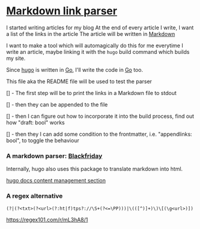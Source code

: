 # [Markdown link parser](#something)

I started writing articles for my blog 
At the end of every article I write, I want a list of the links in the article
The article will be written in [Markdown](https://en.wikipedia.org/wiki/Markdown)

I want to make a tool which will automagically do this for me everytime I write an article, maybe linking it with the `hugo` build command which builds my site.

Since [hugo](http://gohugo.io/) is written in [Go](http://golang.org/), I'll write the code in [Go](http://golang.org/) too.

This file aka the README file will be used to test the parser

[] - The first step will be to print the links in a Markdown file to stdout 

[] - then they can be appended to the file

[] - then I can figure out how to incorporate it into the build process, find out how "draft: bool" works

[] - then they I can add some condition to the frontmatter, i.e. "appendlinks: bool", to toggle the behaviour

### A markdown parser: [Blackfriday](https://github.com/russross/blackfriday)

Internally, hugo also uses this package to translate markdown into html.

[hugo docs content management section](https://gohugo.io/content-management/formats/)

### A regex alternative

```regex
(?|(?<txt>(?<url>(?:ht|f)tps?://\S+(?<=\PP)))|\(([^)]+)\)\[(\g<url>)])
```

https://regex101.com/r/mL3hA8/1

